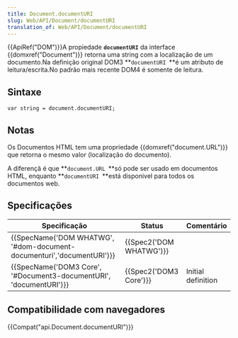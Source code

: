 ```yaml
---
title: Document.documentURI
slug: Web/API/Document/documentURI
translation_of: Web/API/Document/documentURI
---
```

{{ApiRef("DOM")}}A propiedade **`documentURI`** da interface {{domxref("Document")}} retorna uma string com a localização de um documento.Na definição original DOM3 **`documentURI `**é um atributo de leitura/escrita.No padrão mais recente DOM4 é somente de leitura.

## Sintaxe

    var string = document.documentURI;

## Notas

Os Documentos HTML tem uma propriedade {{domxref("document.URL")}} que retorna o mesmo valor (localização do documento).

A diferençã é que **`document.URL `**só pode ser usado em documentos HTML, enquanto **`documentURI `**está disponivel para todos os documentos web.

## Specificações

| Specificação                                                                                 | Status                           | Comentário         |
| -------------------------------------------------------------------------------------------- | -------------------------------- | ------------------ |
| {{SpecName('DOM WHATWG', '#dom-document-documenturi','documentURI')}} | {{Spec2('DOM WHATWG')}} |                    |
| {{SpecName('DOM3 Core', '#Document3-documentURI', 'documentURI')}}     | {{Spec2('DOM3 Core')}}     | Initial definition |

## Compatibilidade com navegadores

{{Compat("api.Document.documentURI")}}
